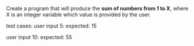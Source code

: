 Create a program that will produce the **sum of numbers from 1 to X**, where X is an integer variable which value is provided by the user. 

test cases:
user input 5:
expected: 15

user input 10:
expected: 55

